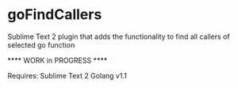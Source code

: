 goFindCallers
=============

Sublime Text 2 plugin that adds the functionality to find all callers of selected go function


**** WORK in PROGRESS ****

Requires:
Sublime Text 2
Golang v1.1
